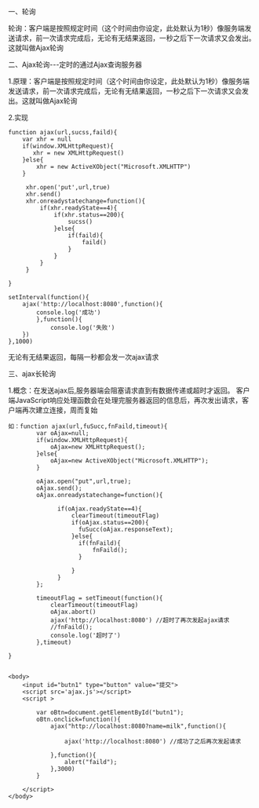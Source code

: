 一、轮询

轮询：客户端是按照规定时间（这个时间由你设定，此处默认为1秒）像服务端发送请求，前一次请求完成后，无论有无结果返回，一秒之后下一次请求又会发出。这就叫做Ajax轮询

二、Ajax轮询---定时的通过Ajax查询服务器

1.原理：客户端是按照规定时间（这个时间由你设定，此处默认为1秒）像服务端发送请求，前一次请求完成后，无论有无结果返回，一秒之后下一次请求又会发出。这就叫做Ajax轮询

2.实现

	function ajax(url,sucss,faild){
	    var xhr = null
	    if(window.XMLHttpRequest){
	       xhr = new XMLHttpRequest()
	    }else{
	        xhr = new ActiveXObject("Microsoft.XMLHTTP")
	    }
	    
	     xhr.open('put',url,true)
	     xhr.send()
	     xhr.onreadystatechange=function(){
	         if(xhr.readyState==4){
	             if(xhr.status==200){
	                 sucss()
	             }else{
	                 if(faild){
	                     faild()
	                 }
	             }
	         }
	     }
	
	}
	
	setInterval(function(){
	    ajax('http://localhost:8080',function(){
	        console.log('成功')
	        },function(){
	            console.log('失败')
	    })
	},1000)


无论有无结果返回，每隔一秒都会发一次ajax请求

三、ajax长轮询

1.概念：在发送ajax后,服务器端会阻塞请求直到有数据传递或超时才返回。 客户端JavaScript响应处理函数会在处理完服务器返回的信息后，再次发出请求，客户端再次建立连接，周而复始

	如：function ajax(url,fuSucc,fnFaild,timeout){
		    var oAjax=null;
		    if(window.XMLHttpRequest){
		        oAjax=new XMLHttpRequest();
		    }else{
		        oAjax=new ActiveXObject("Microsoft.XMLHTTP");
		    }
		    
		    oAjax.open("put",url,true);
		    oAjax.send();
		    oAjax.onreadystatechange=function(){
		      
		          if(oAjax.readyState==4){
		              clearTimeout(timeoutFlag)
		              if(oAjax.status==200){
		                fuSucc(oAjax.responseText);
		              }else{
		                if(fnFaild){
		                    fnFaild();
		                }
		                
		              }
		          }
		    };
		
		    timeoutFlag = setTimeout(function(){
		        clearTimeout(timeoutFlag)
		        oAjax.abort()
				ajax('http://localhost:8080') //超时了再次发起ajax请求
		        //fnFaild();
		        console.log('超时了')
		    },timeout)
	
	}


	<body>
        <input id="butn1" type="button" value="提交">
        <script src='ajax.js'></script>
        <script >
       
            var oBtn=document.getElementById("butn1");
            oBtn.onclick=function(){
                ajax("http://localhost:8080?name=milk",function(){
                  
                    ajax('http://localhost:8080') //成功了之后再次发起请求

                },function(){
                    alert("faild");
                },3000)
            }
         
        </script>
    </body>